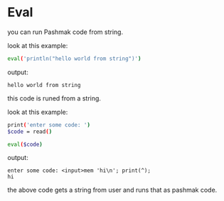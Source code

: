 # Eval

you can run Pashmak code from string.

look at this example:

```bash
eval('println("hello world from string")')
```

output:

```
hello world from string
```

this code is runed from a string.

look at this example:

```bash
print('enter some code: ')
$code = read()

eval($code)
```

output:

```
enter some code: <input>mem 'hi\n'; print(^);
hi
```

the above code gets a string from user and runs that as pashmak code.
